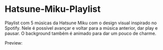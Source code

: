 # Hatsune-Miku-Playlist
Playlist com 5 músicas da Hatsune Miku com o design visual inspirado no Spotify. Nele é possível avançar e voltar para a música anterior, dar play e pausar. O background também é animado para dar um pouco de charme.

Preview:

